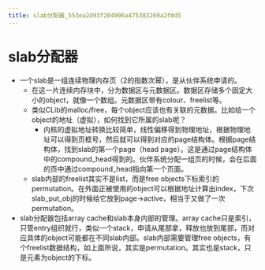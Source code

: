 ```yaml
---
title: slab分配器_553ea2d93f204906a475383269a2f0d5
---
```


# slab分配器

- 一个slab是一组连续物理内存页（2的指数次幂），是从伙伴系统申请的。
    - 在这一片连续内存块中，分为数据区与元数据区。数据区存储多个固定大小的object，就像一个数组。元数据区带有colour、freelist等。
    - 类似CLib的malloc/free，每个object应该也有关联的元数据。比如给一个object的地址（虚拟），如何找到它所属的slab呢？
        - 内核的虚拟地址转换比较简单，线性偏移得到物理地址，根据物理地址可以得到页框号，然后就可以得到对应的page结构体。根据page结构体，找到slab的第一个page（head page）。这是通过page结构体中的compound_head得到的。伙伴系统分配一组页的时候，会在后面的页中通过compound_head指向第一个页面。
    - slab内部的freelist其实不是list，而是free objects下标索引的permutation。在外面正被使用的object可以根据地址计算出index，下次slab_put_obj的时候给它放到page→active，相当于又做了一次permutation。
- slab分配器包括array cache和slab本身内部的管理。array cache只是索引，只管entry组织就行，类似一个stack，申请从尾部拿，释放也放到尾部，而对应具体的object可能都在不同slab内部。slab内部需要管理free objects，有个freelist数据结构，如上面所说，其实是permutation。其实也是stack，只是元素为object的下标。
